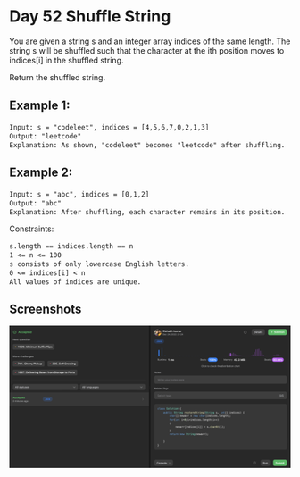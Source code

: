 
# Day 52 Shuffle String

You are given a string s and an integer array indices of the same length. The string s will be shuffled such that the character at the ith position moves to indices[i] in the shuffled string.

Return the shuffled string.
## Example 1:


````
Input: s = "codeleet", indices = [4,5,6,7,0,2,1,3]
Output: "leetcode"
Explanation: As shown, "codeleet" becomes "leetcode" after shuffling.
````

## Example 2:
````
Input: s = "abc", indices = [0,1,2]
Output: "abc"
Explanation: After shuffling, each character remains in its position.
````

Constraints:

```
s.length == indices.length == n
1 <= n <= 100
s consists of only lowercase English letters.
0 <= indices[i] < n
All values of indices are unique.
```











## Screenshots

![Solution Screenshot](/ProgramSS/Solution52.png)







